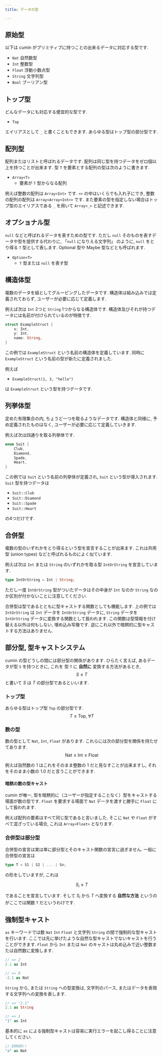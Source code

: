 ```yaml
---
title: データの型

---
```


## 原始型

以下は cumin がプリミティブに持つことの出来るデータに対応する型です.

- `Nat` 自然数型
- `Int` 整数型
- `Float` 浮動小数点型
- `String` 文字列型
- `Bool` ブーリアン型

## トップ型

どんなデータにも対応する便宜的な型です.

- `Top`

エイリアスとして `_` と書くこともできます.
あらゆる型はトップ型の部分型です.

## 配列型

配列またはリストと呼ばれるデータです.
配列は同じ型を持つデータをゼロ個以上を持つことが出来ます.
型 `T` を要素とする配列の型は次のように書きます.

- `Array<T>`
    - 要素が `T` 型からなる配列

例えば整数の配列は `Array<Int>` です.  `<>` の中はいくらでも入れ子にでき, 整数の配列の配列は `Array<Array<Int>>` です.  また要素の型を指定しない場合はトップ型のエイリアスである `_` を用いて `Array<_>` と記述できます.

## オプショナル型

`null` などと呼ばれるデータを表すための型です.  ただし `null` そのものを表すデータや型を提供する代わりに, 「`null` になりえる文字列」 のように, `null` をとり得る `T` 型として表します.  Optional 型や Maybe 型などとも呼ばれます.

- `Option<T>`
    - `T` 型または `null` を表す型

## 構造体型

複数のデータを組としてグルーピングしたデータです.
構造体は組み込みでは定義されておらず, ユーザーが必要に応じて定義します.

例えば次は `Int` 2つと `String` 1つからなる構造体です.
構造体及びそれが持つデータには名前が付けられているのが特徴です.

```rust
struct ExampleStruct {
    x: Int,
    y: Int,
    name: String,
}
```

この例では `ExampleStruct` という名前の構造体を定義しています.
同時に `ExampleStruct` という名前の型が新たに定義されました.

例えば

- `ExampleStruct(1, 3, "hello")`

は `ExampleStruct` という型を持つデータです.

## 列挙体型

定めた有限集合の内, ちょうど一つを取るようなデータです.
構造体と同様に, 予め定義されたものはなく, ユーザーが必要に応じて定義していきます.

例えば次は四通りを取る列挙体です.

```rust
enum Suit {
    Club,
    Diamond,
    Spade,
    Heart,
}
```

この例では `Suit` という名前の列挙体が定義され, `Suit` という型が導入されます.
`Suit` 型を持つデータは

- `Suit::Club`
- `Suit::Diamond`
- `Suit::Spade`
- `Suit::Heart`

の4つだけです.

## 合併型

複数の型のいずれかをとり得るという型を宣言することが出来ます.
これは共用型 (union types) などと呼ばれるものによく似ています.

例えば次は `Int` または `String` のいずれかを取る型 `IntOrString` を宣言しています.

```rust
type IntOrString = Int | String;
```

ただし一度 `IntOrString` 型がついたデータはその中身が `Int` なのか `String` なのか区別が付かないことに注意してください.

合併型は型であるとともに型キャストする関数としても機能します.  上の例では `IntOrString` は `Int` データを `IntOrString` データに, `String` データを `IntOrString` データに変換する関数として扱われます.  この関数は型情報を付け替える以外は何もしない, 埋め込み写像です.  逆にこれ以外で暗黙的に型キャストする方法はありません.

## 部分型, 型キャストシステム

cumin の型どうしの間には部分型の関係があります.
ひらたく言えば, あるデータが型 `S` を持つときに, これを 型 `T` に **自然に** 変換する方法があるとき,
$$S \leq T$$
と書いて $S$ は $T$ の部分型であるといいます.

### トップ型

あらゆる型はトップ型 `Top` の部分型です.
$$T \leq \mathrm{Top} ,~ \forall T$$

### 数の型

数の型として `Nat`, `Int`, `Float` があります.
これらには次の部分型を関係を持たせてあります.
$$\mathrm{Nat} \leq \mathrm{Int} \leq \mathrm{Float}$$

例えば自然数の $1$ はこれをそのまま整数の $1$ だと見なすことが出来ますし, それをそのまま小数の $1.0$ だと言うことができます.

#### 暗黙の数の型キャスト

cumin が唯一, 型を暗黙的に（ユーザーが指定することなく）型をキャストする場面が数の型です.
`Float` を要求する場面で `Nat` データを渡すと勝手に `Float` にして扱われます.

例えば配列の要素はすべて同じ型であると言いました.
そこに `Nat` や `Float` がすべて混ざっている場合, これは `Array<Float>` となります.

### 合併型は部分型

合併型の宣言は実は単に部分型とそのキャスト関数の宣言に過ぎません.
一般に合併型の宣言は

```rust
type T = S1 | S2 | ... | Sn;
```

の形をしていますが, これは

$$S_i \leq T$$

であることを宣言しています.  そして $S_i$ から $T$ へ変換する **自然な方法** というのがここでは関数 `T` だというわけです.

## 強制型キャスト

`as` キーワードでは数 `Nat` `Int` `Float` と文字列 `String` の間で強制的な型キャストを行います.
ここでは先に挙げたような自然な型キャストでないキャストを行うことができます.
`Float` から `Int` または `Nat` のキャストは丸め込みで近い整数または自然数に変換します.

```rust
// => 2
2.1 as Int
```

```rust
// => 0
-2.1 as Nat
```

`String` から, または `String` への型変換は, 文字列のパース, またはデータを表現する文字列への変換を表します.

```rust
// => "2.1"
2.1 as String
```

```rust
// => 1
"1" as Int
```

基本的に `as` による強制型キャストは容易に実行エラーを起こし得ることに注意してください.

```rust
// ERROR!!
"a" as Nat
```

